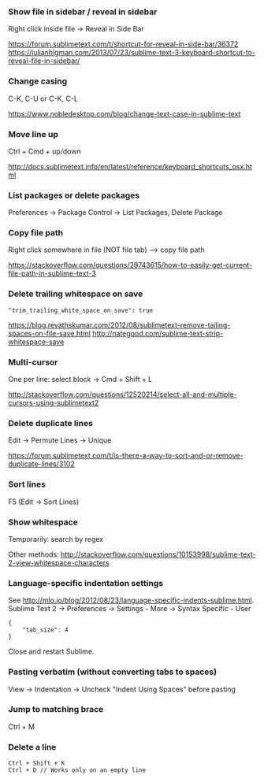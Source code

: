### Show file in sidebar / reveal in sidebar

Right click inside file -> Reveal in Side Bar

https://forum.sublimetext.com/t/shortcut-for-reveal-in-side-bar/36372
https://julianhigman.com/2013/07/23/sublime-text-3-keyboard-shortcut-to-reveal-file-in-sidebar/


### Change casing

C-K, C-U or C-K, C-L

https://www.nobledesktop.com/blog/change-text-case-in-sublime-text


### Move line up

Ctrl + Cmd + up/down

http://docs.sublimetext.info/en/latest/reference/keyboard_shortcuts_osx.html


### List packages or delete packages

Preferences -> Package Control -> List Packages, Delete Package


### Copy file path

Right click somewhere in file (NOT file tab) --> copy file path

https://stackoverflow.com/questions/29743615/how-to-easily-get-current-file-path-in-sublime-text-3


### Delete trailing whitespace on save

```
"trim_trailing_white_space_on_save": true
```

https://blog.revathskumar.com/2012/08/sublimetext-remove-tailing-spaces-on-file-save.html
http://nategood.com/sublime-text-strip-whitespace-save


### Multi-cursor

One per line: select block -> Cmd + Shift + L

http://stackoverflow.com/questions/12520214/select-all-and-multiple-cursors-using-sublimetext2


### Delete duplicate lines

Edit -> Permute Lines -> Unique

https://forum.sublimetext.com/t/is-there-a-way-to-sort-and-or-remove-duplicate-lines/3102


### Sort lines

F5 (Edit -> Sort Lines)


### Show whitespace

Temporarily: search by regex

Other methods: http://stackoverflow.com/questions/10153998/sublime-text-2-view-whitespace-characters


### Language-specific indentation settings

See http://mlo.io/blog/2012/08/23/language-specific-indents-sublime.html. Sublime Text 2 -> Preferences -> Settings - More -> Syntax Specific - User

```
{
    "tab_size": 4
}
```

Close and restart Sublime.


### Pasting verbatim (without converting tabs to spaces)

View -> Indentation -> Uncheck "Indent Using Spaces" before pasting


### Jump to matching brace

Ctrl + M


### Delete a line

```
Ctrl + Shift + K
Ctrl + D // Works only on an empty line
```